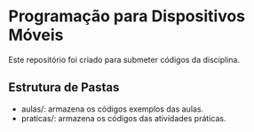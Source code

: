 
# Programação para Dispositivos Móveis

Este repositório foi criado para submeter códigos da disciplina.

## Estrutura de Pastas

* aulas/: armazena os códigos exemplos das aulas.
* praticas/: armazena os códigos das atividades práticas.

